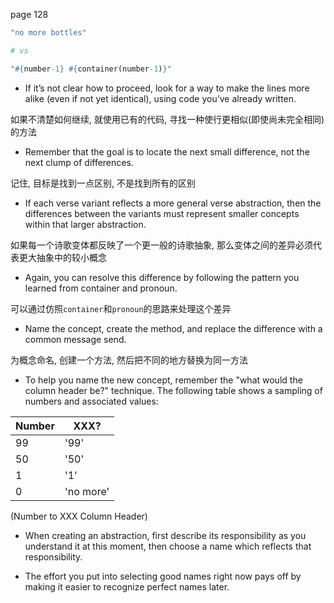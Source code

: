 page 128

```ruby
"no more bottles"

# vs

"#{number-1} #{container(number-1)}"
```

+ If it’s not clear how to proceed, look for a way to make the lines more alike (even if not yet identical), using code you’ve already written.

如果不清楚如何继续, 就使用已有的代码, 寻找一种使行更相似(即使尚未完全相同)的方法

+ Remember that the goal is to locate the next small difference, not the next clump of differences.

记住, 目标是找到一点区别, 不是找到所有的区别

+ If each verse variant reflects a more general verse abstraction, then the differences between the variants must represent smaller concepts within that larger abstraction.

如果每一个诗歌变体都反映了一个更一般的诗歌抽象, 那么变体之间的差异必须代表更大抽象中的较小概念

+ Again, you can resolve this difference by following the pattern you learned from container and pronoun.

可以通过仿照`container`和`pronoun`的思路来处理这个差异

+ Name the concept, create the method, and replace the difference with a common message send.

为概念命名, 创建一个方法, 然后把不同的地方替换为同一方法

+ To help you name the new concept, remember the "what would the column header be?" technique. The following table shows a sampling of numbers and associated values:

Number | XXX?
-------|--------
99     | '99'
50     | '50'
1      | '1'
0      | 'no more'

(Number to XXX Column Header)

+ When creating an abstraction, first describe its responsibility as you understand it at this moment, then choose a name which reflects that responsibility.

+ The effort you put into selecting good names right now pays off by making it easier to recognize perfect names later.

